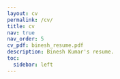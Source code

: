 ```yaml
---
layout: cv
permalink: /cv/
title: cv
nav: true
nav_order: 5
cv_pdf: binesh_resume.pdf
description: Binesh Kumar's resume.
toc:
  sidebar: left
---
```

